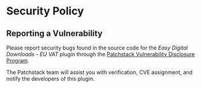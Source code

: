 # Security Policy

## Reporting a Vulnerability

Please report security bugs found in the source code for the *Easy Digital Downloads - EU VAT* plugin through the [Patchstack Vulnerability Disclosure Program](https://patchstack.com/database/vdp/edd-eu-vat). 

The Patchstack team will assist you with verification, CVE assignment, and notify the developers of this plugin.
